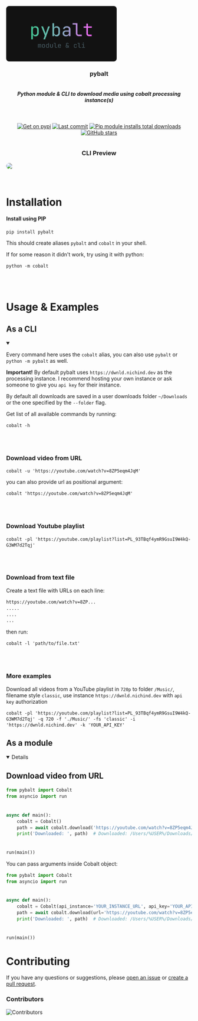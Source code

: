 <div align="center" style="display: flex; flex-flow: column wrap;">
  <img src='./assets/logo.png' style='border-radius: 8px; width: 300px'></img>
  <h3>pybalt</h3>
  <h5>Python module & CLI to download media using cobalt processing instance(s)</h5>
  <br>


  [![Get on pypi](https://img.shields.io/pypi/v/pybalt.svg)](https://pypi.org/project/pybalt/)
  [![Last commit](https://img.shields.io/github/last-commit/nichind/pybalt.svg)](https://github.com/nichind/pybalt)
  [![Pip module installs total downloads](https://img.shields.io/pypi/dm/pybalt.svg)](https://pypi.org/project/pybalt/)
  [![GitHub stars](https://img.shields.io/github/stars/nichind/pybalt.svg)](https://github.com/nichind/pybalt)

  
  <div align="center" style="display: flex; flex-flow: column wrap;">
  <h3>CLI Preview</h3>
  <img src='./assets/cli-preview.gif' style='border-radius: 8px'></img>

  </div>
  
</div>
<br><br>
<h1>Installation</h1>
<h4>Install using PIP</h4>

```shell
pip install pybalt
```

This should create aliases `pybalt` and `cobalt` in your shell.

If for some reason it didn't work, try using it with python:

```shell
python -m cobalt
```
<br><br>
<h1>Usage & Examples</h1>

<h2>As a CLI</h2>
<details open>
<summary></summary>

Every command here uses the `cobalt` alias, you can also use `pybalt` or `python -m pybalt` as well.

**Important!** By default pybalt uses `https://dwnld.nichind.dev` as the processing instance. I recommend hosting your own instance or ask someone to give you `api key` for their instance.

By default all downloads are saved in a user downloads folder `~/Downloads` or the one specified by the `--folder` flag.

Get list of all available commands by running:

```shell
cobalt -h
```

<br><br>
<h3>Download video from URL</h3>

```shell
cobalt -u 'https://youtube.com/watch?v=8ZP5eqm4JqM'
```

you can also provide url as positional argument:

```shell
cobalt 'https://youtube.com/watch?v=8ZP5eqm4JqM'
```

<br><br>
<h3>Download Youtube playlist</h3>

```shell
cobalt -pl 'https://youtube.com/playlist?list=PL_93TBqf4ymR9GsuI9W4kQ-G3WM7d2Tqj'
```

<br><br>
<h3>Download from text file</h3>

Create a text file with URLs on each line:

```txt
https://youtube.com/watch?v=8ZP...
.....
....
...
```

then run:

```shell
cobalt -l 'path/to/file.txt'
```

<br><br>
<h3>More examples</h3>

Download all videos from a YouTube playlist in `720p` to folder `/Music/`, filename style `classic`, use instance `https://dwnld.nichind.dev` with `api key` authorization

```shell
cobalt -pl 'https://youtube.com/playlist?list=PL_93TBqf4ymR9GsuI9W4kQ-G3WM7d2Tqj' -q 720 -f './Music/' -fs 'classic' -i 'https://dwnld.nichind.dev' -k 'YOUR_API_KEY'
```

</details>

<h2>As a module</h2>

<details open>

<h2>Download video from URL</h2>

```python
from pybalt import Cobalt
from asyncio import run


async def main():
    cobalt = Cobalt()
    path = await cobalt.download('https://youtube.com/watch?v=8ZP5eqm4JqM')
    print('Downloaded: ', path)  # Downloaded: /Users/%USER%/Downloads/8ZP5eqm4JqM.mp4


run(main())
```

You can pass arguments inside Cobalt object:

```python
from pybalt import Cobalt
from asyncio import run


async def main():
    cobalt = Cobalt(api_instance='YOUR_INSTANCE_URL', api_key='YOUR_API_KEY', headers={...})
    path = await cobalt.download(url='https://youtube.com/watch?v=8ZP5eqm4JqM', quality='1080')
    print('Downloaded: ', path)  # Downloaded: /Users/%USER%/Downloads/8ZP5eqm4JqM.mp4


run(main())
``` 

</details>


<h1>Contributing</h1>

If you have any questions or suggestions, please [open an issue](https://github.com/nichind/pybalt/issues) or [create a pull request](https://github.com/nichind/pybalt/pulls).

<h3>Contributors</h3>

<img src="https://contrib.rocks/image?repo=nichind/pybalt" alt="Contributors" style="max-width: 100%;"/>
